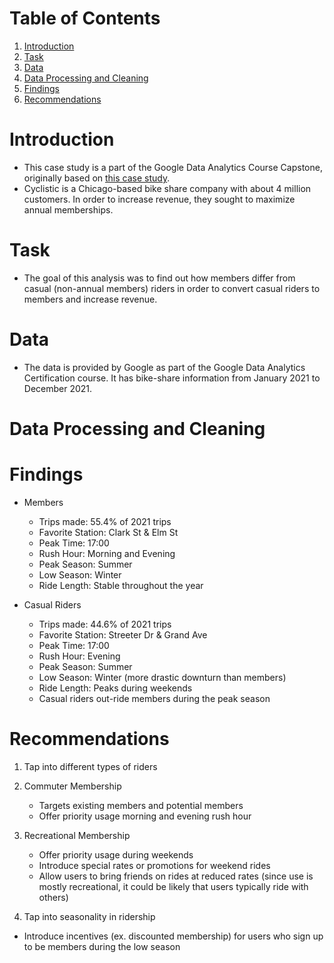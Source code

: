 # Table of Contents
1. [Introduction](https://github.com/valeria-jimenez/cyclistic-rstudio?tab=readme-ov-file#introduction)
2. [Task](https://github.com/valeria-jimenez/cyclistic-rstudio?tab=readme-ov-file#task)
3. [Data](https://github.com/valeria-jimenez/cyclistic-rstudio?tab=readme-ov-file#data)
4. [Data Processing and Cleaning](https://github.com/valeria-jimenez/cyclistic-rstudio?tab=readme-ov-file#data-processing-and-cleaning)
5. [Findings](https://github.com/valeria-jimenez/cyclistic-rstudio?tab=readme-ov-file#findings)
6. [Recommendations](https://github.com/valeria-jimenez/cyclistic-rstudio?tab=readme-ov-file#recommendations)

# Introduction
* This case study is a part of the Google Data Analytics Course Capstone, originally based on [this case study](https://artscience.blog/home/divvy-dataviz-case-study).
* Cyclistic is a Chicago-based bike share company with about 4 million customers. In order to increase revenue, they sought to maximize annual memberships.

# Task
* The goal of this analysis was to find out how members differ from casual (non-annual members) riders in order to convert casual riders to members and increase revenue.

# Data
* The data is provided by Google as part of the Google Data Analytics Certification course. It has bike-share information from January 2021 to December 2021.

  
# Data Processing and Cleaning

# Findings
* Members
  * Trips made: 55.4% of 2021 trips
  * Favorite Station: Clark St & Elm St
  * Peak Time: 17:00
  * Rush Hour: Morning and Evening
  * Peak Season: Summer
  * Low Season: Winter
  * Ride Length: Stable throughout the year

* Casual Riders
  * Trips made: 44.6% of 2021 trips
  * Favorite Station: Streeter Dr & Grand Ave
  * Peak Time: 17:00
  * Rush Hour: Evening
  * Peak Season: Summer
  * Low Season: Winter (more drastic downturn than members)
  * Ride Length: Peaks during weekends
  * Casual riders out-ride members during the peak season

# Recommendations
1. Tap into different types of riders
  1. Commuter Membership
     * Targets existing members and potential members
     * Offer priority usage morning and evening rush hour

  2. Recreational Membership
     * Offer priority usage during weekends
     * Introduce special rates or promotions for weekend rides
     * Allow users to bring friends on rides at reduced rates (since use is mostly recreational, it could be likely that users typically ride with others)

2. Tap into seasonality in ridership
* Introduce incentives (ex. discounted membership) for users who sign up to be members during the low season
